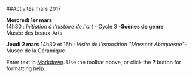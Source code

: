 ##Activités mars 2017

**Mercredi 1er mars**  
14h30 : _Initiation à l'histoire de l'art_ - Cycle 3 -**Scènes de genre**  
Musée des beaux-Arts  

**Jeudi 2 mars**
14h30 et 16h : _Visite de l'exposition "Masséot Abaquesne"_-  
Musée de la Céramique

Enter text in [Markdown](http://daringfireball.net/projects/markdown/). Use the toolbar above, or click the **?** button for formatting help.
